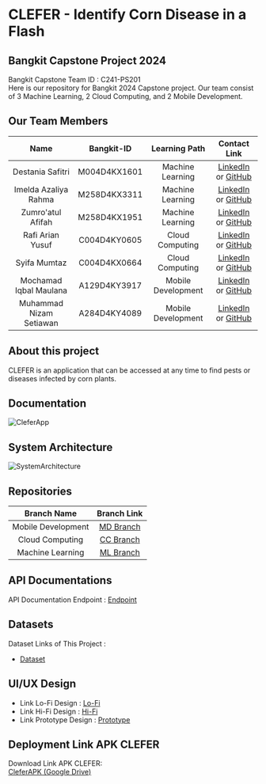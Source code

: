 # CLEFER - Identify Corn Disease in a Flash

## Bangkit Capstone Project 2024

Bangkit Capstone Team ID : C241-PS201 <br>
Here is our repository for Bangkit 2024 Capstone project. Our team consist of 3 Machine Learning,  2 Cloud Computing, and 2 Mobile Development.

## Our Team Members

|              Name              | Bangkit-ID |   Learning Path    |                                                       Contact Link                                                       |
| :----------------------------: | :--------: | :----------------: | :----------------------------------------------------------------------------------------------------------------------: |
|        Destania Safitri        | M004D4KX1601 |  Machine Learning  |            [LinkedIn](https://www.linkedin.com/in/destaniasafitri/) or [GitHub](https://github.com/DestaniaSafitri)             |
|      Imelda Azaliya Rahma      | M258D4KX3311 |  Machine Learning  |                [LinkedIn](https://www.linkedin.com/in/imeldaazaliya) or [GitHub](https://github.com/imeldaazaliyaa)                |
|       Zumro'atul Afifah        | M258D4KX1951 |  Machine Learning  |              [LinkedIn](https://www.linkedin.com/in/zumro-atul-afifah-0a9b44221) or [GitHub](https://github.com/zumroatulafifah)               |
|        Rafi Arian Yusuf        | C004D4KY0605 |  Cloud Computing   |    [LinkedIn](https://www.linkedin.com/in/rafiarian/) or [GitHub](https://github.com/Rafiarian)     |
|          Syifa Mumtaz          | C004D4KX0664 |  Cloud Computing   | [LinkedIn](http://linkedin.com/in/syifa-mumtaz) or [GitHub](https://github.com/syfmumtaz) |
|     Mochamad Iqbal Maulana     | A129D4KY3917 | Mobile Development |        [LinkedIn](http://linkedin.com/in/iqbaltech29) or [GitHub](http://github.com/jimbonlemu)        |
|    Muhammad Nizam Setiawan     | A284D4KY4089 | Mobile Development |        [LinkedIn](https://www.linkedin.com/in/nizamstwn/) or [GitHub](https://github.com/nizamsetiawan)        |

## About this project

CLEFER is an application that can be accessed at any time to find pests or diseases infected by corn plants.

## Documentation

![CleferApp]( )

## System Architecture

![SystemArchitecture]( )

## Repositories

|    Branch Name     |                                      Branch Link                                         |
| :----------------: | :--------------------------------------------------------------------------------------: |
| Mobile Development | [MD Branch](https://github.com/TeamClefer-C241-PS201/Clefer-Mobile-App) |
|  Cloud Computing   | [CC Branch](https://github.com/TeamClefer-C241-PS201/CloudComputeApi)      |
|  Machine Learning  | [ML Branch](https://github.com/TeamClefer-C241-PS201/Machine-Learning-CLEFER)       |

## API Documentations

API Documentation Endpoint : [Endpoint]( )

## Datasets

Dataset Links of This Project :

- [Dataset](https://drive.google.com/drive/folders/1N4NuZKvE_tciD98Z4bt0ePWXhTrrVDg-?usp=sharing)


## UI/UX Design

- Link Lo-Fi Design : [Lo-Fi]( )
- Link Hi-Fi Design : [Hi-Fi]( )
- Link Prototype Design : [Prototype]( )

## Deployment Link APK CLEFER

Download Link APK CLEFER:<br>
[CleferAPK (Google Drive)]( )
